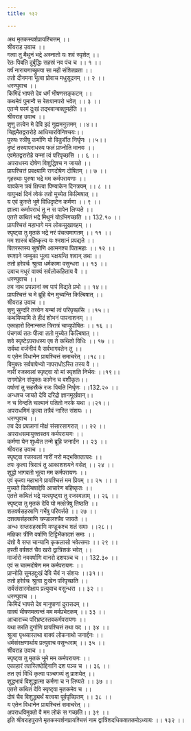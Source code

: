 ```yaml
---
title: १३२

---
```

अथ मृतकस्पर्शप्रायश्चित्तम् ।।  
श्रीवराह उवाच ।।  
गत्वा तु मैथुनं भद्रे अस्नातो यः शवं स्पृशेत् ।।  
रेतः पिबति दुर्बुद्धिः सहस्रं नव पंच च ।। १ ।।  
वर्षं नारायणाच्छ्रुत्वा सा मही संशितव्रता ।।  
ततो दीनमना भूत्वा प्रोवाच मधुसूदनम् ।। २ ।।  
धरण्युवाच ।।  
किमिदं भाषसे देव धर्मं भीषणसङ्कटम् ।।  
कथमेवं पुमान्वै स रेतःपानपरो भवेत् ।। ३ ।।  
एतन्मे परमं दुःखं तद्भवान्वक्तुमर्हति ।।  
श्रीवराह उवाच ।।  
शृणु तत्त्वेन मे देवि इदं गुह्यमनुत्तमम् ।।४।।  
चिह्नमैतद्वरारोहे आधिचारविनिश्चयः।।  
पुरुषः स्त्रीषु कर्माणि यो विकुर्वीत निर्घृणः ।।५।।  
दृष्टं तस्यापराधस्य फलं प्राप्नोति मानवः ।।  
एवमेतद्वरारोहे यन्मां त्वं परिपृच्छसि ।। ६ ।।  
अपराधस्य दोषेण विशुद्धिश्च न जायते ।।  
प्रायश्चित्तं प्रवक्ष्यामि रागदोषेण दोषितम् ।। ७ ।।  
गृहस्थाः पुरुषा भद्रे मम कर्मपरायणाः ।।  
यावकेन त्रयं क्षिप्त्वा पिण्याकेन दिनत्रयम् ।। ८ ।।  
वायुभक्षं दिनं त्वेकं ततो मुच्येत किल्बिषात् ।।  
य एवं कुरुते भूमे विधिदृष्टेन कर्मणा ।। ९ ।।  
ज्ञात्वा कर्मापराधं तु न स पापेन लिप्यते ।।  
एतत्ते कथितं भद्रे मिथुनं योऽभिगच्छति ।। 132.१० ।।  
प्रायश्चित्तं महाभागे मम लोकसुखावहम् ।।  
स्पृष्ट्वा तु मृतकं भद्रे नरं पंचत्वमागतम् ।। ११ ।।  
मम शास्त्रं बहिष्कृत्य यः श्मशानं प्रपद्यते ।।  
पितरस्तस्य सुश्रोणि आत्मनश्च पितामहाः ।। १२ ।।  
श्मशाने जम्बुका भूत्वा भक्षयन्ति शवान् तथा ।।  
ततो हरेवर्चः श्रुत्वा धर्मकामा वसुन्धरा ।। १३ ।।  
उवाच मधुरं वाक्यं सर्वलोकहिताय वै ।।  
धरण्युवाच ।।  
तव नाथ प्रपन्नानां क्व पापं विद्यते प्रभो ।। १४।।  
प्रायश्चित्तं च मे ब्रूहि येन मुच्यन्ति किल्बिषात् ।।  
श्रीवराह उवाच ।।  
शृणु सुन्दरि तत्त्वेन यन्मां त्वं परिपृच्छसि ।।१५।।  
कथयिष्यामि ते हीदं शोभनं पापनाशनम् ।।  
एकाहारो दिनान्सप्त त्रिरात्रं चाप्युपोषितः ।। १६ ।।  
पंचगव्यं ततः पीत्वा ततो मुच्येत किल्बिषात् ।।  
शवे स्पृष्टेऽपराधस्य एष ते कथितो विधिः ।। १७ ।।  
सर्वथा वर्जनीयं वै सर्वभागवतेन तु ।।  
य एतेन विधानेन प्रायश्चित्तं समाचरेत् ।।१८।।  
विमुक्तः सर्वपापेभ्यो नापराधोऽस्ति तस्य वै ।।  
नारीं रजस्वलां स्पृष्ट्वा यो मां स्पृशति निर्भयः ।।१९।।  
रागमोहेन संयुक्तः कामेन च वशीकृतः।।  
वर्षाणां तु सहस्रैकं रजः पिबति निर्घृणः ।।132.२० ।।  
अन्धश्च जायते देवि दरिद्रो ज्ञानमूर्खवान्।।  
न च विन्दति चात्मानं पतितो नरके यथा ।।२१।।  
अपराधमिमं कृत्वा तत्रैवं नास्ति संशयः ।।  
धरण्युवाच ।।  
तव देव प्रपन्नानां मोक्षं संसारसागरात् ।। २२ ।।  
अपराधसमायुक्तस्तव कर्मपरायणः ।।  
कर्मणा येन शुध्येत तन्मे ब्रूहि जनार्दन ।। २३ ।।  
श्रीवराह उवाच ।।  
स्पृष्ट्वा रजस्वलां नारीं नरो मद्भक्तितत्परः ।।  
तपः कृत्वा त्रिरात्रं तु आकाशशयने वसेत् ।। २४ ।।  
शुद्धो भागवतो भूत्वा मम कर्मपरायणः ।।  
एवं कृत्वा महाभागे प्रायश्चित्तं मम प्रियम् ।। २५ ।। ।  
मुच्यते किल्बिषाद्देवि आचारेण बहिष्कृतः ।।  
एतत्ते कथितं भद्रे यत्स्पृष्ट्वा तु रजस्वलाम् ।। २६ ।।  
स्पृष्ट्वा तु मृतकं देवि यो मत्क्षेत्रेषु तिष्ठति ।।  
शतवर्षसहस्राणि गर्भेषु परिवर्त्तते ।। २७ ।।  
दशवषर्सहस्राणि चण्डालश्चैव जायते ।।  
अन्धः सप्तसहस्राणि मण्डूकश्च शतं समाः ।।२८।।  
मक्षिका त्रीणि वर्षाणि टिट्टिभैकादशं समाः ।।  
दंशो वै सप्त चान्यानि कृकलासो भवेत्समाः ।। २९ ।।  
हस्ती वर्षशतं चैव खरो द्वात्रिंशकं भवेत् ।।  
मार्जारो नववर्षाणि वानरो दशपञ्च च ।। 132.३० ।।  
एवं स चात्मदोषेण मम कर्मपरायणः ।।  
प्राप्नोति सुमहद्दुःखं देवि चैवं न संशयः ।।३१।।  
ततो हरेर्वचः श्रुत्वा दुःखेन परिपृच्छति ।।  
सर्वसंसारमोक्षाय प्रत्युवाच वसुन्धरा ।। ३२ ।।  
धरण्युवाच ।।  
किमिदं भाषसे देव मानुषाणां दुरासदम् ।।  
वाक्यं भीषणमत्यन्तं मम मर्मप्रभेदकम् ।। ३३ ।।  
आचाराच्च परिभ्रष्टस्तवकर्मपरायणः ।।  
यथा तरति दुर्गाणि प्रायश्चित्तं तथा वद ।। ३४ ।।  
श्रुत्वा पृथ्व्यास्तथा वाक्यं लोकनाथो जनार्द्दनः ।।  
धर्मसंरक्षणार्थाय प्रत्युवाच वसुन्धराम् ।। ३५ ।।  
श्रीवराह उवाच ।।  
स्पृष्ट्वा तु मृतकं भूमे मम कर्मपरायणः ।।  
एकाहारं ततस्तिष्ठेद्दिनानि दश पञ्च च ।। ३६ ।।  
तत एवं विधिं कृत्वा पञ्चगव्यं तु प्राशयेत् ।।  
शुद्धभावं विशुद्धात्मा कर्मणा च न लिप्यते ।। ३७ ।।  
एतत्ते कथितं देवि स्पृष्ट्वा मृतकमेव च ।।  
दोषं चैव विशुद्ध्यर्थं यत्त्वया पूर्वपृच्छितम् ।। ३८ ।।  
य एतेन विधानेन प्रायश्चित्तं समाचरेत् ।।  
अपराधविमुक्तो वै मम लोकं स गच्छति।। ३९ ।।  
इति श्रीवराहपुराणे मृतकस्पर्शनप्रायश्चित्तं नाम द्वात्रिंशदधिकशततमोऽध्यायः ।। १३२ ।।